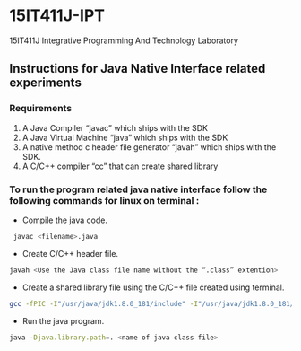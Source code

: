 # 15IT411J-IPT
15IT411J Integrative Programming And Technology Laboratory 

## Instructions for Java Native Interface related experiments

### Requirements

1. A Java Compiler “javac” which ships with the SDK
2. A Java Virtual Machine “java” which ships with the SDK
3. A native method c header file generator “javah” which ships with the SDK.
4. A C/C++ compiler “cc” that can create shared library

### To run the program related java native interface follow the following commands for linux on terminal :

- Compile the java code.

```bash
 javac <filename>.java
```
- Create C/C++ header file.

```bash
javah <Use the Java class file name without the “.class” extention>
```
- Create a shared library file using the C/C++ file created using terminal.

```bash
gcc -fPIC -I"/usr/java/jdk1.8.0_181/include" -I"/usr/java/jdk1.8.0_181/include/linux" --shared -o <the shared library file name you need/want to create>.so <C file name>.c
```
- Run the java program.

```bash
java -Djava.library.path=. <name of java class file>
```

[REFERENCE]: https://www3.ntu.edu.sg/home/ehchua/programming/java/JavaNativeInterface.html	"REFERENCE FOR JNI"

